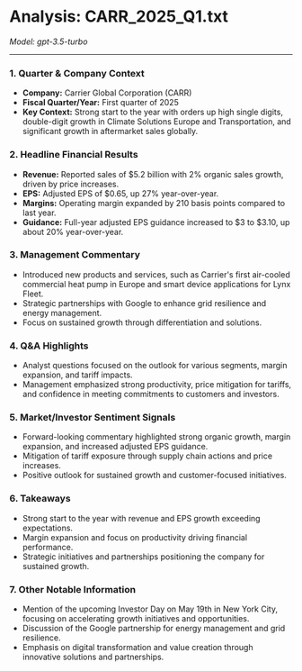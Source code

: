 # Analysis: CARR_2025_Q1.txt

*Model: gpt-3.5-turbo*

---

### 1. Quarter & Company Context
- **Company:** Carrier Global Corporation (CARR)
- **Fiscal Quarter/Year:** First quarter of 2025
- **Key Context:** Strong start to the year with orders up high single digits, double-digit growth in Climate Solutions Europe and Transportation, and significant growth in aftermarket sales globally.

### 2. Headline Financial Results
- **Revenue:** Reported sales of $5.2 billion with 2% organic sales growth, driven by price increases.
- **EPS:** Adjusted EPS of $0.65, up 27% year-over-year.
- **Margins:** Operating margin expanded by 210 basis points compared to last year.
- **Guidance:** Full-year adjusted EPS guidance increased to $3 to $3.10, up about 20% year-over-year.

### 3. Management Commentary
- Introduced new products and services, such as Carrier's first air-cooled commercial heat pump in Europe and smart device applications for Lynx Fleet.
- Strategic partnerships with Google to enhance grid resilience and energy management.
- Focus on sustained growth through differentiation and solutions.

### 4. Q&A Highlights
- Analyst questions focused on the outlook for various segments, margin expansion, and tariff impacts.
- Management emphasized strong productivity, price mitigation for tariffs, and confidence in meeting commitments to customers and investors.

### 5. Market/Investor Sentiment Signals
- Forward-looking commentary highlighted strong organic growth, margin expansion, and increased adjusted EPS guidance.
- Mitigation of tariff exposure through supply chain actions and price increases.
- Positive outlook for sustained growth and customer-focused initiatives.

### 6. Takeaways
- Strong start to the year with revenue and EPS growth exceeding expectations.
- Margin expansion and focus on productivity driving financial performance.
- Strategic initiatives and partnerships positioning the company for sustained growth.

### 7. Other Notable Information
- Mention of the upcoming Investor Day on May 19th in New York City, focusing on accelerating growth initiatives and opportunities.
- Discussion of the Google partnership for energy management and grid resilience.
- Emphasis on digital transformation and value creation through innovative solutions and partnerships.